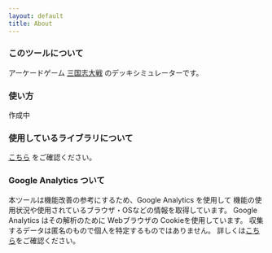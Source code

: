 ```yaml
---
layout: default
title: About
---
```


### このツールについて

アーケードゲーム [三国志大戦](http://www.sangokushi-taisen.com) のデッキシミュレーターです。

### 使い方

作成中

### 使用しているライブラリについて

[こちら](licenses.md) をご確認ください。

### Google Analytics ついて

本ツールは機能改善の参考にするため、Google Analytics を使用して
機能の使用状況や使用されているブラウザ・OSなどの情報を取得しています。
Google Analytics はその解析のために Webブラウザの Cookieを使用しています。
収集するデータは匿名のもので個人を特定するものではありません。
詳しくは[こちら](https://policies.google.com/technologies/partner-sites?hl=ja)をご確認ください。
